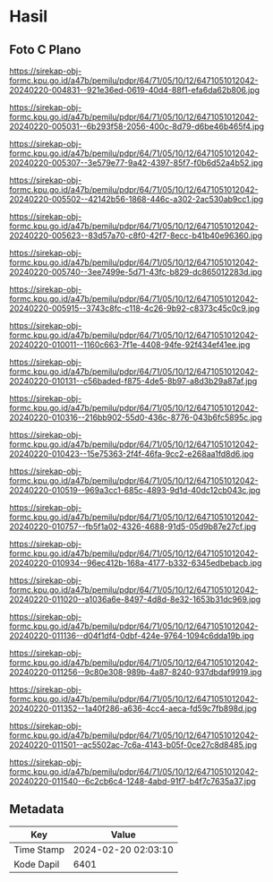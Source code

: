 # Hasil

## Foto C Plano

https://sirekap-obj-formc.kpu.go.id/a47b/pemilu/pdpr/64/71/05/10/12/6471051012042-20240220-004831--921e36ed-0619-40d4-88f1-efa6da62b806.jpg

https://sirekap-obj-formc.kpu.go.id/a47b/pemilu/pdpr/64/71/05/10/12/6471051012042-20240220-005031--6b293f58-2056-400c-8d79-d6be46b465f4.jpg

https://sirekap-obj-formc.kpu.go.id/a47b/pemilu/pdpr/64/71/05/10/12/6471051012042-20240220-005307--3e579e77-9a42-4397-85f7-f0b6d52a4b52.jpg

https://sirekap-obj-formc.kpu.go.id/a47b/pemilu/pdpr/64/71/05/10/12/6471051012042-20240220-005502--42142b56-1868-446c-a302-2ac530ab9cc1.jpg

https://sirekap-obj-formc.kpu.go.id/a47b/pemilu/pdpr/64/71/05/10/12/6471051012042-20240220-005623--83d57a70-c8f0-42f7-8ecc-b41b40e96360.jpg

https://sirekap-obj-formc.kpu.go.id/a47b/pemilu/pdpr/64/71/05/10/12/6471051012042-20240220-005740--3ee7499e-5d71-43fc-b829-dc865012283d.jpg

https://sirekap-obj-formc.kpu.go.id/a47b/pemilu/pdpr/64/71/05/10/12/6471051012042-20240220-005915--3743c8fc-c118-4c26-9b92-c8373c45c0c9.jpg

https://sirekap-obj-formc.kpu.go.id/a47b/pemilu/pdpr/64/71/05/10/12/6471051012042-20240220-010011--1160c663-7f1e-4408-94fe-92f434ef41ee.jpg

https://sirekap-obj-formc.kpu.go.id/a47b/pemilu/pdpr/64/71/05/10/12/6471051012042-20240220-010131--c56baded-f875-4de5-8b97-a8d3b29a87af.jpg

https://sirekap-obj-formc.kpu.go.id/a47b/pemilu/pdpr/64/71/05/10/12/6471051012042-20240220-010316--216bb902-55d0-436c-8776-043b6fc5895c.jpg

https://sirekap-obj-formc.kpu.go.id/a47b/pemilu/pdpr/64/71/05/10/12/6471051012042-20240220-010423--15e75363-2f4f-46fa-9cc2-e268aa1fd8d6.jpg

https://sirekap-obj-formc.kpu.go.id/a47b/pemilu/pdpr/64/71/05/10/12/6471051012042-20240220-010519--969a3cc1-685c-4893-9d1d-40dc12cb043c.jpg

https://sirekap-obj-formc.kpu.go.id/a47b/pemilu/pdpr/64/71/05/10/12/6471051012042-20240220-010757--fb5f1a02-4326-4688-91d5-05d9b87e27cf.jpg

https://sirekap-obj-formc.kpu.go.id/a47b/pemilu/pdpr/64/71/05/10/12/6471051012042-20240220-010934--96ec412b-168a-4177-b332-6345edbebacb.jpg

https://sirekap-obj-formc.kpu.go.id/a47b/pemilu/pdpr/64/71/05/10/12/6471051012042-20240220-011020--a1036a6e-8497-4d8d-8e32-1653b31dc969.jpg

https://sirekap-obj-formc.kpu.go.id/a47b/pemilu/pdpr/64/71/05/10/12/6471051012042-20240220-011136--d04f1df4-0dbf-424e-9764-1094c6dda19b.jpg

https://sirekap-obj-formc.kpu.go.id/a47b/pemilu/pdpr/64/71/05/10/12/6471051012042-20240220-011256--9c80e308-989b-4a87-8240-937dbdaf9919.jpg

https://sirekap-obj-formc.kpu.go.id/a47b/pemilu/pdpr/64/71/05/10/12/6471051012042-20240220-011352--1a40f286-a636-4cc4-aeca-fd59c7fb898d.jpg

https://sirekap-obj-formc.kpu.go.id/a47b/pemilu/pdpr/64/71/05/10/12/6471051012042-20240220-011501--ac5502ac-7c6a-4143-b05f-0ce27c8d8485.jpg

https://sirekap-obj-formc.kpu.go.id/a47b/pemilu/pdpr/64/71/05/10/12/6471051012042-20240220-011540--6c2cb6c4-1248-4abd-91f7-b4f7c7635a37.jpg


## Metadata

| Key        | Value               |
| ---------- | ------------------- |
| Time Stamp | 2024-02-20 02:03:10 |
| Kode Dapil | 6401                |



